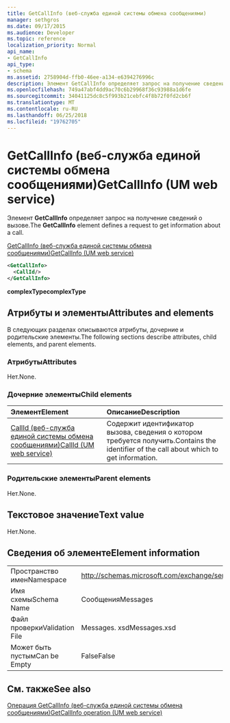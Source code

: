 ```yaml
---
title: GetCallInfo (веб-служба единой системы обмена сообщениями)
manager: sethgros
ms.date: 09/17/2015
ms.audience: Developer
ms.topic: reference
localization_priority: Normal
api_name:
- GetCallInfo
api_type:
- schema
ms.assetid: 2758904d-ffb0-46ee-a134-e6394276996c
description: Элемент GetCallInfo определяет запрос на получение сведений о вызове.
ms.openlocfilehash: 749a47abf4dd9ac70c6b29968f36c93988a1d6fe
ms.sourcegitcommit: 34041125dc8c5f993b21cebfc4f8b72f0fd2cb6f
ms.translationtype: MT
ms.contentlocale: ru-RU
ms.lasthandoff: 06/25/2018
ms.locfileid: "19762705"
---
```

# <a name="getcallinfo-um-web-service"></a><span data-ttu-id="42229-103">GetCallInfo (веб-служба единой системы обмена сообщениями)</span><span class="sxs-lookup"><span data-stu-id="42229-103">GetCallInfo (UM web service)</span></span>

<span data-ttu-id="42229-104">Элемент **GetCallInfo** определяет запрос на получение сведений о вызове.</span><span class="sxs-lookup"><span data-stu-id="42229-104">The **GetCallInfo** element defines a request to get information about a call.</span></span> 
  
[<span data-ttu-id="42229-105">GetCallInfo (веб-служба единой системы обмена сообщениями)</span><span class="sxs-lookup"><span data-stu-id="42229-105">GetCallInfo (UM web service)</span></span>](getcallinfo-um-web-service.md)
  
```xml
<GetCallInfo>
  <CallId/>
</GetCallInfo>
```

 <span data-ttu-id="42229-106">**complexType**</span><span class="sxs-lookup"><span data-stu-id="42229-106">**complexType**</span></span>
## <a name="attributes-and-elements"></a><span data-ttu-id="42229-107">Атрибуты и элементы</span><span class="sxs-lookup"><span data-stu-id="42229-107">Attributes and elements</span></span>

<span data-ttu-id="42229-108">В следующих разделах описываются атрибуты, дочерние и родительские элементы.</span><span class="sxs-lookup"><span data-stu-id="42229-108">The following sections describe attributes, child elements, and parent elements.</span></span>
  
### <a name="attributes"></a><span data-ttu-id="42229-109">Атрибуты</span><span class="sxs-lookup"><span data-stu-id="42229-109">Attributes</span></span>

<span data-ttu-id="42229-110">Нет.</span><span class="sxs-lookup"><span data-stu-id="42229-110">None.</span></span>
  
### <a name="child-elements"></a><span data-ttu-id="42229-111">Дочерние элементы</span><span class="sxs-lookup"><span data-stu-id="42229-111">Child elements</span></span>

|<span data-ttu-id="42229-112">**Элемент**</span><span class="sxs-lookup"><span data-stu-id="42229-112">**Element**</span></span>|<span data-ttu-id="42229-113">**Описание**</span><span class="sxs-lookup"><span data-stu-id="42229-113">**Description**</span></span>|
|:-----|:-----|
|[<span data-ttu-id="42229-114">CallId (веб-служба единой системы обмена сообщениями)</span><span class="sxs-lookup"><span data-stu-id="42229-114">CallId (UM web service)</span></span>](callid-um-web-service.md) <br/> |<span data-ttu-id="42229-115">Содержит идентификатор вызова, сведения о котором требуется получить.</span><span class="sxs-lookup"><span data-stu-id="42229-115">Contains the identifier of the call about which to get information.</span></span>  <br/> |
   
### <a name="parent-elements"></a><span data-ttu-id="42229-116">Родительские элементы</span><span class="sxs-lookup"><span data-stu-id="42229-116">Parent elements</span></span>

<span data-ttu-id="42229-117">Нет.</span><span class="sxs-lookup"><span data-stu-id="42229-117">None.</span></span>
  
## <a name="text-value"></a><span data-ttu-id="42229-118">Текстовое значение</span><span class="sxs-lookup"><span data-stu-id="42229-118">Text value</span></span>

<span data-ttu-id="42229-119">Нет.</span><span class="sxs-lookup"><span data-stu-id="42229-119">None.</span></span>
  
## <a name="element-information"></a><span data-ttu-id="42229-120">Сведения об элементе</span><span class="sxs-lookup"><span data-stu-id="42229-120">Element information</span></span>

|||
|:-----|:-----|
|<span data-ttu-id="42229-121">Пространство имен</span><span class="sxs-lookup"><span data-stu-id="42229-121">Namespace</span></span>  <br/> |http://schemas.microsoft.com/exchange/services/2006/messages  <br/> |
|<span data-ttu-id="42229-122">Имя схемы</span><span class="sxs-lookup"><span data-stu-id="42229-122">Schema Name</span></span>  <br/> |<span data-ttu-id="42229-123">Сообщения</span><span class="sxs-lookup"><span data-stu-id="42229-123">Messages</span></span>  <br/> |
|<span data-ttu-id="42229-124">Файл проверки</span><span class="sxs-lookup"><span data-stu-id="42229-124">Validation File</span></span>  <br/> |<span data-ttu-id="42229-125">Messages. xsd</span><span class="sxs-lookup"><span data-stu-id="42229-125">Messages.xsd</span></span>  <br/> |
|<span data-ttu-id="42229-126">Может быть пустым</span><span class="sxs-lookup"><span data-stu-id="42229-126">Can be Empty</span></span>  <br/> |<span data-ttu-id="42229-127">False</span><span class="sxs-lookup"><span data-stu-id="42229-127">False</span></span>  <br/> |
   
## <a name="see-also"></a><span data-ttu-id="42229-128">См. также</span><span class="sxs-lookup"><span data-stu-id="42229-128">See also</span></span>



[<span data-ttu-id="42229-129">Операция GetCallInfo (веб-служба единой системы обмена сообщениями)</span><span class="sxs-lookup"><span data-stu-id="42229-129">GetCallInfo operation (UM web service)</span></span>](getcallinfo-operation-um-web-service.md)

